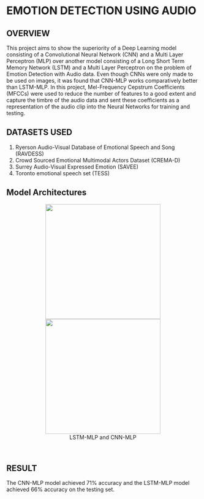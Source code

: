 # EMOTION DETECTION USING AUDIO

## OVERVIEW

This project aims to show the superiority of a Deep Learning model consisting of a Convolutional Neural Network (CNN) and a Multi Layer Perceptron (MLP)
over another model consisting of a Long Short Term Memory Network (LSTM) and a Multi Layer Perceptron on the problem of Emotion Detection with Audio data.
Even though CNNs were only made to be used on images, it was found that CNN-MLP works comparatively better than LSTM-MLP.
In this project, Mel-Frequency Cepstrum Coefficients (MFCCs) were used to reduce the number of features to a good extent 
and capture the timbre of the audio data and sent these coefficients as a representation of the audio clip into the Neural Networks for training and testing. 

## DATASETS USED
1. Ryerson Audio-Visual Database of Emotional Speech and Song (RAVDESS)
2. Crowd Sourced Emotional Multimodal Actors Dataset (CREMA-D)
3. Surrey Audio-Visual Expressed Emotion (SAVEE)  
4. Toronto emotional speech set (TESS)

## Model Architectures
<p align="center">
<img width="300" height="300" src="https://user-images.githubusercontent.com/56449109/217324306-102f4847-6b90-400a-b7f1-8a6ac3fa336e.png">  
<img width="300" height="300" src="https://user-images.githubusercontent.com/56449109/217324332-76e461c5-c0ae-481f-a0b5-7cd1fb1852ee.png">
<br>LSTM-MLP and CNN-MLP 
</p> 

<br>

## RESULT
The CNN-MLP model achieved 71% accuracy and the LSTM-MLP model achieved 66% accuracy on the testing set. 
